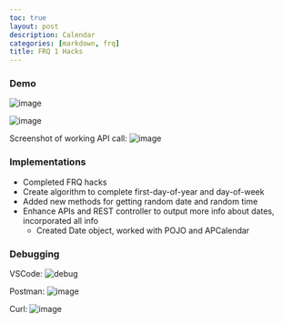 ```yaml
---
toc: true
layout: post
description: Calendar
categories: [markdown, frq]
title: FRQ 1 Hacks
---
```


### Demo

![image](https://user-images.githubusercontent.com/56745453/202531879-2f143fc4-797f-49a0-bcbf-c49e45ebc183.png)

![image](https://user-images.githubusercontent.com/56745453/202533882-9b99ba41-785e-4ff7-b983-327ac7f49a6b.png)

Screenshot of working API call: ![image](https://user-images.githubusercontent.com/56745453/202533807-9072be01-b6d5-4988-b958-eb831e10fd4f.png)

### Implementations

- Completed FRQ hacks
- Create algorithm to complete first-day-of-year and day-of-week
- Added new methods for getting random date and random time
- Enhance APIs and REST controller to output more info about dates, incorporated all info
   - Created Date object, worked with POJO and APCalendar

### Debugging

VSCode: ![debug](https://user-images.githubusercontent.com/56745453/202524702-e42aa701-bd8c-44f6-8d9c-d2617167d72a.png)

Postman: ![image](https://user-images.githubusercontent.com/56745453/202534055-f438f82a-bb03-40bb-a673-0861506f21af.png)

Curl: ![image](https://user-images.githubusercontent.com/56745453/202534135-45483848-17e1-4402-b2b7-f36df78b94bd.png)
